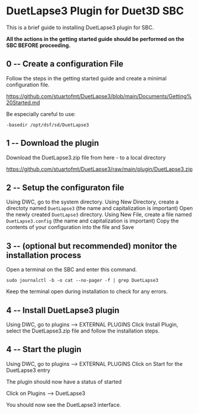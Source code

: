 # DuetLapse3 Plugin for Duet3D SBC

This is a brief guide to installing DuetLapse3 plugin for SBC.

**All the actions in the getting started guide should be performed on the SBC BEFORE proceeding.**

## 0 -- Create a configuration File

Follow the steps in the getting started guide and create a minimal configuration file.

<https://github.com/stuartofmt/DuetLapse3/blob/main/Documents/Getting%20Started.md>

Be especially careful to use: 
```text
-basedir /opt/dsf/sd/DuetLapse3
```

## 1 -- Download the plugin

Download the DuetLapse3.zip file from here - to a local directory

<https://github.com/stuartofmt/DuetLapse3/raw/main/plugin/DuetLapse3.zip>

## 2 -- Setup the configuraton file

Using DWC, go to the system directory.
Using New Directory, create a directoty named `DuetLapse3` (the name and capitalization is important)
Open the newly created `DuetLapse3` directory.
Using New File, create a file named `DuetLapse3.config` (the name and capitalization is important)
Copy the contents of your configuration into the file and Save


## 3 -- (optional but recommended) monitor the installation process
Open a terminal on the SBC and enter this command.

`sudo journalctl -b -o cat --no-pager -f | grep DuetLapse3`

Keep the terminal open during installation to check for any errors.

## 4 -- Install DuetLapse3 plugin

Using DWC, go to plugins --> EXTERNAL PLUGINS
Click Install Plugin, select the DuetLapse3.zip file and follow the installation steps.

## 4 -- Start the plugin

Using DWC, go to plugins --> EXTERNAL PLUGINS
Click on Start for the DuetLapse3 entry

The plugin should now have a status of started

Click on Plugins --> DuetLapse3

You should now see the DuetLapse3 interface.
